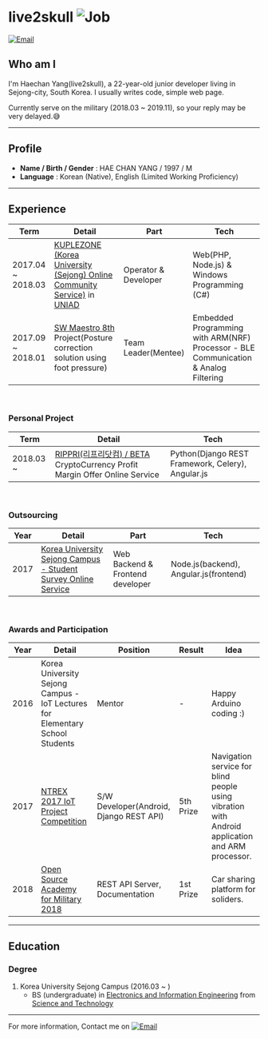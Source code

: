 # live2skull ![Job](https://img.shields.io/badge/looking__for__job-true-brightgreen.svg)

<a href="mailto:live2skull@gmail.com">![Email](https://img.shields.io/badge/email-live2skull@gmail.com-164415.svg)</a>

## Who am I
I'm Haechan Yang(live2skull), a 22-year-old junior developer living in Sejong-city, South Korea. I usually writes code, simple web page.

Currently serve on the military (2018.03 ~ 2019.11), so your reply may be very delayed.😅

----

## Profile
* **Name / Birth / Gender** : HAE CHAN YANG / 1997 / M
* **Language** : Korean (Native), English (Limited Working Proficiency)

----


## Experience
Term | Detail | Part | Tech
---- | ------ | --- | --- |
2017.04 ~ 2018.03 | [KUPLEZONE (Korea University (Sejong) Online Community Service)](https://kuple.kr) in [UNIAD](http://uniad.biz/) | Operator & Developer | Web(PHP, Node.js) & Windows Programming (C#)
2017.09 ~ 2018.01 | [SW Maestro 8th](http://swmaestro.kr) Project(Posture correction solution using foot pressure) | Team Leader(Mentee) | Embedded Programming with ARM(NRF) Processor - BLE Communication & Analog Filtering

<br/>

### Personal Project
Term | Detail | Tech
---- | ------ | --- |
2018.03 ~ | [RIPPRI(리프리닷컴) / BETA](https://rippri.com) CryptoCurrency Profit Margin Offer Online Service | Python(Django REST Framework, Celery), Angular.js

<br/>

### Outsourcing
Year | Detail | Part | Tech
--- | ------ | --- | --- |
2017 | [Korea University Sejong Campus - Student Survey Online Service](http://kuvey.korea.ac.kr) | Web Backend & Frontend developer | Node.js(backend), Angular.js(frontend)

<br/>

### Awards and Participation
Year | Detail | Position | Result | Idea
--- | --- | --- | --- | --- |
2016 | Korea University Sejong Campus - IoT Lectures for Elementary School Students  | Mentor | - | Happy Arduino coding :)
2017 | [NTREX 2017 IoT Project Competition](http://www.ntrexgo.com/archives/33666) | S/W Developer(Android, Django REST API) | 5th Prize | Navigation service for blind people using vibration with Android application and ARM processor.
2018 | [Open Source Academy for Military 2018](http://osam.oss.kr) | REST API Server, Documentation | 1st Prize | Car sharing platform for soliders.

----

## Education
### Degree
1. Korea University Sejong Campus (2016.03 ~ )
    - BS (undergraduate) in [Electronics and Information Engineering](http://eie.korea.ac.kr/) from [Science and Technology](http://st.korea.ac.kr)


----

For more information, Contact me on <a href="mailto:live2skull@gmail.com">![Email](https://img.shields.io/badge/email-live2skull@gmail.com-164415.svg)</a>
